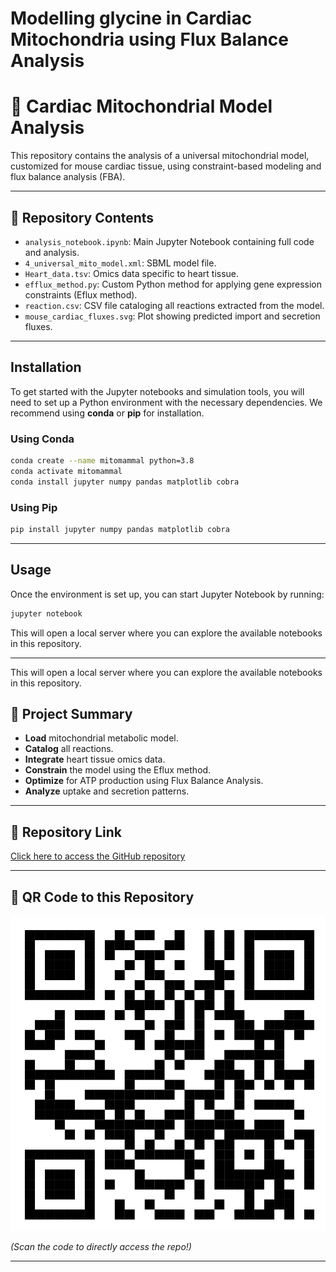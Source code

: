 
# Modelling glycine in Cardiac Mitochondria using Flux Balance Analysis
# 🧬 Cardiac Mitochondrial Model Analysis

This repository contains the analysis of a universal mitochondrial model, customized for mouse cardiac tissue, using constraint-based modeling and flux balance analysis (FBA).

---

## 📂 Repository Contents
- `analysis_notebook.ipynb`: Main Jupyter Notebook containing full code and analysis.
- `4_universal_mito_model.xml`: SBML model file.
- `Heart_data.tsv`: Omics data specific to heart tissue.
- `efflux_method.py`: Custom Python method for applying gene expression constraints (Eflux method).
- `reaction.csv`: CSV file cataloging all reactions extracted from the model.
- `mouse_cardiac_fluxes.svg`: Plot showing predicted import and secretion fluxes.
  
---

## Installation

To get started with the Jupyter notebooks and simulation tools, you will need to set up a Python environment with the necessary dependencies. We recommend using **conda** or **pip** for installation.

### Using Conda

```bash
conda create --name mitomammal python=3.8
conda activate mitomammal
conda install jupyter numpy pandas matplotlib cobra
```

### Using Pip

```bash
pip install jupyter numpy pandas matplotlib cobra
```

---

## Usage

Once the environment is set up, you can start Jupyter Notebook by running:

```bash
jupyter notebook
```

This will open a local server where you can explore the available notebooks in this repository.

---


This will open a local server where you can explore the available notebooks in this repository.
## 🚀 Project Summary
- **Load** mitochondrial metabolic model.
- **Catalog** all reactions.
- **Integrate** heart tissue omics data.
- **Constrain** the model using the Eflux method.
- **Optimize** for ATP production using Flux Balance Analysis.
- **Analyze** uptake and secretion patterns.


---

## 🔗 Repository Link
[Click here to access the GitHub repository](https://github.com/chockkshi/final-research-project1)

---

## 📱 QR Code to this Repository
![QR Code](GITHUB.png)


_(Scan the code to directly access the repo!)_

---


